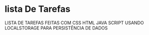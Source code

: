 # lista De Tarefas
LISTA DE TAREFAS FEITAS COM CSS HTML JAVA SCRIPT USANDO LOCALSTORAGE PARA PERSISTÊNCIA DE DADOS
